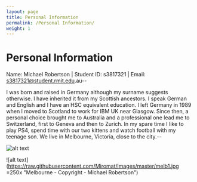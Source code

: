 ```yaml
---
layout: page
title: Personal Information
permalink: /Personal Information/
weight: 1
---
```


# **Personal Information**

Name: Michael Robertson | Student ID: s3817321 | Email: s3817321@student.rmit.edu.au--

I was born and raised in Germany although my surname suggests otherwise. I have inherited it from my Scottish ancestors. I speak German and English and I have an HSC equivalent education. I left Germany in 1989 when I moved to Scotland to work for IBM UK near Glasgow. Since then, a personal choice brought me to Australia and a professional one lead me to Switzerland, first to Geneva and then to Zurich. In my spare time I like to play PS4, spend time with our two kittens and watch football with my teenage son. We live in Melbourne, Victoria, close to the city.--


![alt text](https://raw.githubusercontent.com/Miromat/images/master/melb1.jpg "Melbourne - Copyright - Michael Robertson")


![alt text](https://raw.githubusercontent.com/Miromat/images/master/melb1.jpg =250x "Melbourne - Copyright - Michael Robertson")
